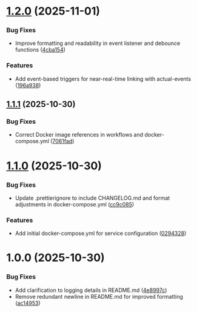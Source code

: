 # [1.2.0](https://github.com/rjlee/actual-tx-linker/compare/v1.1.1...v1.2.0) (2025-11-01)


### Bug Fixes

* Improve formatting and readability in event listener and debounce functions ([4cba154](https://github.com/rjlee/actual-tx-linker/commit/4cba154abc36a3c3396528a46e898ef567d52bca))


### Features

* Add event-based triggers for near-real-time linking with actual-events ([196a938](https://github.com/rjlee/actual-tx-linker/commit/196a9387fa894e30d97c8c409787ca6aaaa4c011))

## [1.1.1](https://github.com/rjlee/actual-tx-linker/compare/v1.1.0...v1.1.1) (2025-10-30)


### Bug Fixes

* Correct Docker image references in workflows and docker-compose.yml ([7061fad](https://github.com/rjlee/actual-tx-linker/commit/7061fad2bbb115ead68134a4579d36791ef1373a))

# [1.1.0](https://github.com/rjlee/actual-tx-linker/compare/v1.0.0...v1.1.0) (2025-10-30)


### Bug Fixes

* Update .prettierignore to include CHANGELOG.md and format adjustments in docker-compose.yml ([cc9c085](https://github.com/rjlee/actual-tx-linker/commit/cc9c0856381ea693416f38a41a6605e93198290d))


### Features

* Add initial docker-compose.yml for service configuration ([0294328](https://github.com/rjlee/actual-tx-linker/commit/02943283ccac9efeb33c7532e06f22423705bb07))

# 1.0.0 (2025-10-30)

### Bug Fixes

- Add clarification to logging details in README.md ([4e8997c](https://github.com/rjlee/actual-tx-linker/commit/4e8997c6938a2d528b8434b5694f3b3c55fe48e5))
- Remove redundant newline in README.md for improved formatting ([ac14953](https://github.com/rjlee/actual-tx-linker/commit/ac14953e83223a2e9814de2b7fbaf9f5064cd74a))
